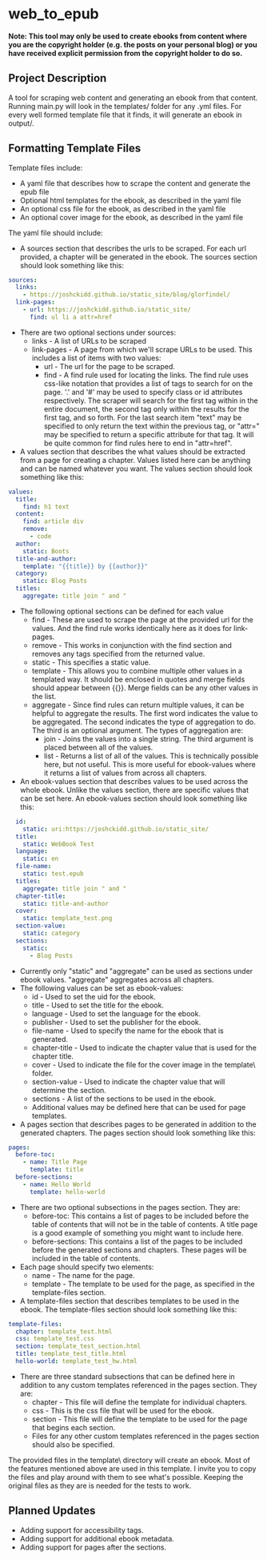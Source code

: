 # web_to_epub

**Note: This tool may only be used to create ebooks from content where you are the copyright holder (e.g. the posts on your personal blog) or you have received explicit permission from the copyright holder to do so.**

## Project Description

A tool for scraping web content and generating an ebook from that content. Running main.py will look in the templates/ folder for any .yml files. For every well formed template file that it finds, it will generate an ebook in output/.

## Formatting Template Files

Template files include:

- A yaml file that describes how to scrape the content and generate the epub file
- Optional html templates for the ebook, as described in the yaml file
- An optional css file for the ebook, as described in the yaml file
- An optional cover image for the ebook, as described in the yaml file

The yaml file should include:

- A sources section that describes the urls to be scraped. For each url provided, a chapter will be generated in the ebook. The sources section should look something like this:

```yaml
sources:
  links:
    - https://joshckidd.github.io/static_site/blog/glorfindel/
  link-pages:
    - url: https://joshckidd.github.io/static_site/
      find: ul li a attr=href
```

- There are two optional sections under sources:
  - links - A list of URLs to be scraped
  - link-pages - A page from which we'll scrape URLs to be used. This includes a list of items with two values:
    - url - The url for the page to be scraped.
    - find - A find rule used for locating the links. The find rule uses css-like notation that provides a list of tags to search for on the page. '.' and '#' may be used to specify class or id attributes respectively. The scraper will search for the first tag within in the entire document, the second tag only within the results for the first tag, and so forth. For the last search item "text" may be specified to only return the text within the previous tag, or "attr=" may be specified to return a specific attribute for that tag. It will be quite common for find rules here to end in "attr=href".
- A values section that describes the what values should be extracted from a page for creating a chapter. Values listed here can be anything and can be named whatever you want. The values section should look something like this:

```yaml
values:
  title: 
    find: h1 text
  content:
    find: article div
    remove:
      - code
  author:
    static: Boots
  title-and-author:
    template: "{{title}} by {{author}}"
  category: 
    static: Blog Posts
  titles:
    aggregate: title join " and "
```

- The following optional sections can be defined for each value
  - find - These are used to scrape the page at the provided url for the values. And the find rule works identically here as it does for link-pages.
  - remove - This works in conjunction with the find section and removes any tags specified from the returned value.
  - static - This specifies a static value.
  - template - This allows you to combine multiple other values in a templated way. It should be enclosed in quotes and merge fields should appear between {{}}. Merge fields can be any other values in the list.
  - aggregate - Since find rules can return multiple values, it can be helpful to aggregate the results. The first word indicates the value to be aggregated. The second indicates the type of aggregation to do. The third is an optional argument. The types of aggregation are:
    - join - Joins the values into a single string. The third argument is placed between all of the values.
    - list - Returns a list of all of the values. This is technically possible here, but not useful. This is more useful for ebook-values where it returns a list of values from across all chapters.
- An ebook-values section that describes values to be used across the whole ebook. Unlike the values section, there are specific values that can be set here. An ebook-values section should look something like this:

```yaml
  id: 
    static: uri:https://joshckidd.github.io/static_site/
  title:
    static: WebBook Test
  language:
    static: en
  file-name:
    static: test.epub
  titles:
    aggregate: title join " and "
  chapter-title:
    static: title-and-author
  cover:
    static: template_test.png
  section-value:
    static: category
  sections:
    static:
      - Blog Posts
```

- Currently only "static" and "aggregate" can be used as sections under ebook values. "aggregate" aggregates across all chapters.
- The following values can be set as ebook-values:
  - id - Used to set the uid for the ebook.
  - title - Used to set the title for the ebook.
  - language - Used to set the language for the ebook.
  - publisher - Used to set the publisher for the ebook.
  - file-name - Used to specify the name for the ebook that is generated.
  - chapter-title - Used to indicate the chapter value that is used for the chapter title.
  - cover - Used to indicate the file for the cover image in the template\ folder.
  - section-value - Used to indicate the chapter value that will determine the section.
  - sections - A list of the sections to be used in the ebook.
  - Additional values may be defined here that can be used for page templates.
- A pages section that describes pages to be generated in addition to the generated chapters. The pages section should look something like this:

```yaml
pages:
  before-toc:
    - name: Title Page
      template: title
  before-sections:
    - name: Hello World
      template: hello-world
```

- There are two optional subsections in the pages section. They are:
  - before-toc: This contains a list of pages to be included before the table of contents that will not be in the table of contents. A title page is a good example of something you might want to include here.
  - before-sections: This contains a list of the pages to be included before the generated sections and chapters. These pages will be included in the table of contents.
- Each page should specify two elements:
  - name - The name for the page.
  - template - The template to be used for the page, as specified in the template-files section.
- A template-files section that describes templates to be used in the ebook. The template-files section should look something like this:

```yaml
template-files:
  chapter: template_test.html
  css: template_test.css
  section: template_test_section.html
  title: template_test_title.html
  hello-world: template_test_hw.html
```

- There are three standard subsections that can be defined here in addition to any custom templates referenced in the pages section. They are:
  - chapter - This file will define the template for individual chapters.
  - css - This is the css file that will be used for the ebook.
  - section - This file will define the template to be used for the page that begins each section.
  - Files for any other custom templates referenced in the pages section should also be specified.

The provided files in the template\ directory will create an ebook. Most of the features mentioned above are used in this template. I invite you to copy the files and play around with them to see what's possible. Keeping the original files as they are is needed for the tests to work.

## Planned Updates

- Adding support for accessibility tags.
- Adding support for additional ebook metadata.
- Adding support for pages after the sections.
